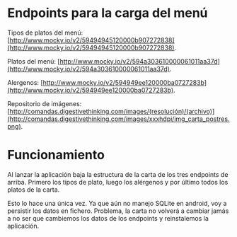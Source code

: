 # Endpoints para la carga del menú

Tipos de platos del menú: [http://www.mocky.io/v2/59494945120000b907272838](http://www.mocky.io/v2/59494945120000b907272838).

Platos del menú: [http://www.mocky.io/v2/594a303610000061011aa37d](http://www.mocky.io/v2/594a303610000061011aa37d).

Alergenos: [http://www.mocky.io/v2/594949ee120000ba0727283b](http://www.mocky.io/v2/594949ee120000ba0727283b).

Repositorio de imágenes: [http://comandas.digestivethinking.com/images/(resolución)/(archivo)](http://comandas.digestivethinking.com/images/xxxhdpi/img_carta_postres.png).

# Funcionamiento

Al lanzar la aplicación baja la estructura de la carta de los tres endpoints de arriba. Primero los tipos de plato, luego los alérgenos y por último todos los platos de la carta.

Esto lo hace una única vez. Ya que aún no manejo SQLite en android, voy a persistir los datos en fichero. Problema, la carta no volverá a cambiar jamás a no ser que cambiemos los datos de los endpoints y reinstalemos la aplicación.
